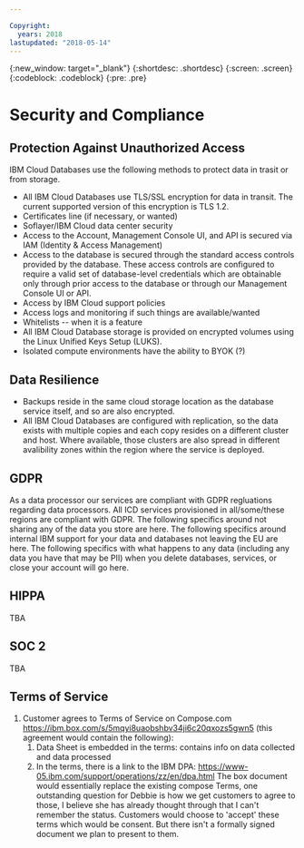 ```yaml
---

Copyright:
  years: 2018
lastupdated: "2018-05-14"
---
```


{:new_window: target="_blank"}
{:shortdesc: .shortdesc}
{:screen: .screen}
{:codeblock: .codeblock}
{:pre: .pre}

# Security and Compliance


## Protection Against Unauthorized Access

IBM Cloud Databases use the following methods to protect data in trasit or from storage.
- All IBM Cloud Databases use TLS/SSL encryption for data in transit. The current supported version of this encryption is TLS 1.2.
- Certificates line (if necessary, or wanted)
- Soflayer/IBM Cloud data center security
- Access to the Account, Management Console UI, and API is secured via IAM (Identity & Access Management)
- Access to the database is secured through the standard access controls provided by the database. These access controls are configured to require a valid set of database-level credentials which are obtainable only through prior access to the database or through our Management Console UI or API.
- Access by IBM Cloud support policies
- Access logs and monitoring if such things are available/wanted
- Whitelists -- when it is a feature
- All IBM Cloud Database storage is provided on encrypted volumes using the Linux Unified Keys Setup (LUKS).  
- Isolated compute environments have the ability to BYOK (?)

## Data Resilience

- Backups reside in the same cloud storage location as the database service itself, and so are also encrypted.
- All IBM Cloud Databases are configured with replication, so the data exists with multiple copies and each copy resides on a different cluster and host. Where available, those clusters are also spread in different avalibility zones within the region where the service is deployed.

## GDPR

As a data processor our services are compliant with GDPR regluations regarding data processors.
All ICD services provisioned in all/some/these regions are compliant with GDPR. 
The following specifics around not sharing any of the data you store are here. 
The following specifics around internal IBM support for your data and databases not leaving the EU are here.
The following specifics with what happens to any data (including any data you have that may be PII) when you delete databases, services, or close your account will go here.

## HIPPA
TBA

## SOC 2
TBA


## Terms of Service

1. Customer agrees to Terms of Service on Compose.com https://ibm.box.com/s/5mqyi8uaobshbv34ji6c20qxozs5gwn5 (this agreement would contain the following):
    1. Data Sheet is embedded in the terms: contains info on data collected and data processed
    2. In the terms, there is a link to the IBM DPA: https://www-05.ibm.com/support/operations/zz/en/dpa.html
The box document would essentially replace the existing compose Terms, one outstanding question for Debbie is how we get customers to agree to those, I believe she has already thought through that I can't remember the status. Customers would choose to 'accept' these terms which would be consent. But there isn't a formally signed document we plan to present to them. 
